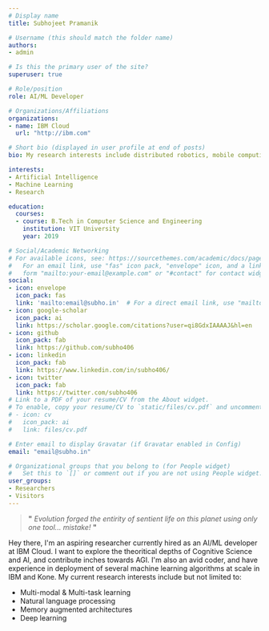```yaml
---
# Display name
title: Subhojeet Pramanik

# Username (this should match the folder name)
authors:
- admin

# Is this the primary user of the site?
superuser: true

# Role/position
role: AI/ML Developer

# Organizations/Affiliations
organizations:
- name: IBM Cloud
  url: "http://ibm.com"

# Short bio (displayed in user profile at end of posts)
bio: My research interests include distributed robotics, mobile computing and programmable matter.

interests:
- Artificial Intelligence
- Machine Learning
- Research

education:
  courses:
  - course: B.Tech in Computer Science and Engineering
    institution: VIT University
    year: 2019

# Social/Academic Networking
# For available icons, see: https://sourcethemes.com/academic/docs/page-builder/#icons
#   For an email link, use "fas" icon pack, "envelope" icon, and a link in the
#   form "mailto:your-email@example.com" or "#contact" for contact widget.
social:
- icon: envelope
  icon_pack: fas
  link: 'mailto:email@subho.in'  # For a direct email link, use "mailto:test@example.org".
- icon: google-scholar
  icon_pack: ai
  link: https://scholar.google.com/citations?user=qi8GdxIAAAAJ&hl=en
- icon: github
  icon_pack: fab
  link: https://github.com/subho406
- icon: linkedin
  icon_pack: fab
  link: https://www.linkedin.com/in/subho406/
- icon: twitter
  icon_pack: fab
  link: https://twitter.com/subho406
# Link to a PDF of your resume/CV from the About widget.
# To enable, copy your resume/CV to `static/files/cv.pdf` and uncomment the lines below.
# - icon: cv
#   icon_pack: ai
#   link: files/cv.pdf

# Enter email to display Gravatar (if Gravatar enabled in Config)
email: "email@subho.in"

# Organizational groups that you belong to (for People widget)
#   Set this to `[]` or comment out if you are not using People widget.
user_groups:
- Researchers
- Visitors
---
```


> **"** *Evolution forged the entirity of sentient life on this planet using only one tool... mistake!* **"**

Hey there, I'm an aspiring researcher currently hired as an AI/ML developer at IBM Cloud. I want to explore the theoritical depths of Cognitive Science and AI, and contribute inches towards AGI. I'm also an avid coder, and have experience in deployment of several machine learning algorithms at scale in IBM and Kone. My current research interests include but not limited to:

* Multi-modal & Multi-task learning
* Natural language processing
* Memory augmented architectures
* Deep learning


